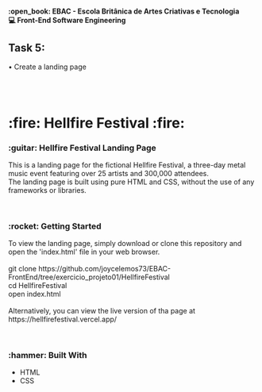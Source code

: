 <h4>:open_book: EBAC - Escola Britânica de Artes Criativas e Tecnologia<br />
    💻 Front-End Software Engineering
</h4>
<h2>Task 5: </h2>
<p>
    • Create a landing page
</p>
<br /><br />

<h1>:fire: Hellfire Festival :fire:</h1>
<h3>:guitar: Hellfire Festival Landing Page</h3>
<p>
    This is a landing page for the fictional Hellfire Festival, a three-day metal music event featuring over 25 artists and 300,000 attendees.<br />
    The landing page is built using pure HTML and CSS, without the use of any frameworks or libraries.
</p><br />
<h3>:rocket: Getting Started</h3>
<p>
    To view the landing page, simply download or clone this repository and open the 'index.html' file in your web browser.<br /><br />
    git clone https://github.com/joycelemos73/EBAC-FrontEnd/tree/exercicio_projeto01/HellfireFestival<br />
    cd HellfireFestival<br />
    open index.html<br /><br />
    Alternatively, you can view the live version of tha page at https://hellfirefestival.vercel.app/
    
</p><br />
<h3>:hammer: Built With</h3>
<ul>
    <li>HTML</li>
    <li>CSS</li>
</ul>
